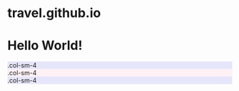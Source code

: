 # travel.github.io
<!DOCTYPE html>
<html lang="en">
<head>
  <tra>
</head>
<body>

<div class="container-fluid">
  <h1>Hello World!</h1>
  
  <div class="row">
    <div class="col-sm-4" style="background-color:lavender;">.col-sm-4</div>
    <div class="col-sm-4" style="background-color:lavenderblush;">.col-sm-4</div>
    <div class="col-sm-4" style="background-color:lavender;">.col-sm-4</div>
  </div>
</div>

</body>
</html>
